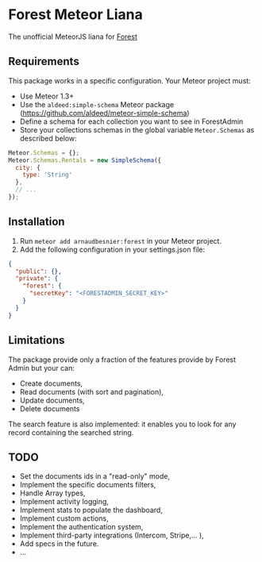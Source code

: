 # Forest Meteor Liana

The unofficial MeteorJS liana for <a href="http://www.forestadmin.com" target="_blank">Forest</a>

## Requirements

This package works in a specific configuration. Your Meteor project must:

- Use Meteor 1.3+
- Use the `aldeed:simple-schema` Meteor package (https://github.com/aldeed/meteor-simple-schema)
- Define a schema for each collection you want to see in ForestAdmin
- Store your collections schemas in the global variable `Meteor.Schemas` as described below:
```javascript
Meteor.Schemas = {};
Meteor.Schemas.Rentals = new SimpleSchema({
  city: {
    type: 'String'
  },
  // ...
});
```

## Installation

1. Run `meteor add arnaudbesnier:forest` in your Meteor project.
2. Add the following configuration in your settings.json file:
```json
{
  "public": {},
  "private": {
    "forest": {
      "secretKey": "<FORESTADMIN_SECRET_KEY>"
    }
  }
}
```

## Limitations

The package provide only a fraction of the features provide by Forest Admin but your can:

- Create documents,
- Read documents (with sort and pagination),
- Update documents,
- Delete documents

The search feature is also implemented: it enables you to look for any record containing the searched string.

## TODO

- Set the documents ids in a "read-only" mode,
- Implement the specific documents filters,
- Handle Array types,
- Implement activity logging,
- Implement stats to populate the dashboard,
- Implement custom actions,
- Implement the authentication system,
- Implement third-party integrations (Intercom, Stripe,... ),
- Add specs in the future.
- ...
